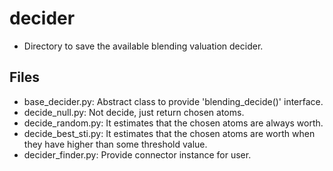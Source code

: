 # decider
* Directory to save the available blending valuation decider.

## Files
* base_decider.py: Abstract class to provide 'blending_decide()' interface.
* decide_null.py: Not decide, just return chosen atoms.
* decide_random.py: It estimates that the chosen atoms are always worth.
* decide_best_sti.py: It estimates that the chosen atoms are worth when they 
 have higher than some threshold value.
* decider_finder.py: Provide connector instance for user.
